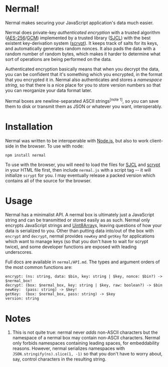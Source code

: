 # Nermal!
Nermal makes securing your JavaScript application's data much easier.

Nermal does private-key *authenticated encryption* with a trusted algorithm 
([AES-256][aes]/[GCM][gcm]) implemented by a trusted library ([SJCL][sjcl]) with
the best existent key-derivation system ([scrypt][scrypt]). It keeps track of
salts for its keys, and automatically generates random nonces. It also pads the
data with a random number of random bytes, which makes it harder to determine
what sort of operations are being performed on the data.

Authenticated encryption basically means that when you decrypt the data, you can
be confident that it's something which you encrypted, in the format that you
encrypted it in. Nermal also authenticates and stores a *namespace string*, so
that there is a nice place for you to store version numbers so that you can
reorganize your data format later. 

Nermal boxes are newline-separated ASCII strings<sup>[note 1]</sup>, so you can
save them to disk or transmit them as JSON or whatever you want, interoperably.

# Installation
Nermal was written to be interoperable with [Node.js][node], but also to work
client-side in the browser. To use with node:

    npm install nermal

To use with the browser, you will need to load the files for [SJCL][sjcl] and
[scrypt][scrypt] in your HTML file first, then include `nermal.js` with a 
script tag -- it will initialize `scrypt` for you. I may eventually release a
packed version which contains all of the source for the browser.

# Usage
Nermal has a minimalist API. A nermal box is ultimately just a JavaScript 
string and can be transmitted or stored easily as as such. Nermal
only encrypts JavaScript strings and [Uint8Array][uint8]s, leaving questions of
how your data is serialized to you. Other than putting data into/out of the box
with `encrypt` and `decrypt`, nermal provides `newKey` and `getKey` for
applications which want to manage keys (so that you don't have to wait for
scrypt twice), and some developer functions are exposed with leading
underscores.

Full docs are available in `nermal/API.md`. The types and argument orders of the
most common functions are:

    encrypt: (ns: string, data: $bin, key: string | $key, nonce: $bin?) -> $nermal_box!
    decrypt: (box: $nermal_box, key: string | $key, raw: boolean?) -> $bin
    newKey:  (pass: string) -> $key!
    getKey:  (box: $nermal_box, pass: string) -> $key
    version: string

# Notes
1.  This is not quite true: nermal never *adds* non-ASCII characters but the 
    namespace of a nermal box may contain non-ASCII characters. Nermal only
    forbids namespaces containing leading spaces, for embeddability reasons.
    However, nermal serializes namespaces with `JSON.stringify(ns).slice(1, -1)`
    so that you don't have to worry about, say, control characters in the
    resulting string.

[aes]:  https://en.wikipedia.org/wiki/Advanced_Encryption_Standard "Advanced Encryption Standard"
[gcm]:  https://en.wikipedia.org/wiki/Galois/Counter_Mode          "Galois/Counter Mode"
[sjcl]: https://github.com/bitwiseshiftleft/sjcl                   "Stanford JavaScript Crypto Library"
[scrypt]: https://github.com/tonyg/js-scrypt                       "Emscripten-compiled scrypt"
[node]: http://nodejs.org/                                         "node.js"
[uint8]: https://developer.mozilla.org/en-US/docs/Web/API/Uint8Array "Uint8Array - Web API interfaces | MDN"
